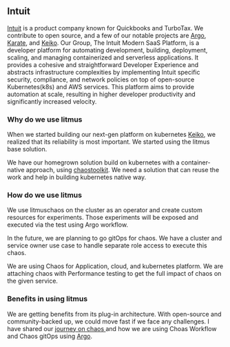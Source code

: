 ## Intuit

[Intuit](https://intuit.com) is a product company known for Quickbooks and TurboTax. We contribute to open source, and a few of our notable projects are [Argo](https://github.com/ArgoProj), [Karate](https://github.com/intuit/karate), and [Keiko](https://github.com/keikoproj). Our Group, The Intuit Modern SaaS Platform, is a developer platform for automating development, building, deployment, scaling, and managing containerized and serverless applications. It provides a cohesive and straightforward Developer Experience and abstracts infrastructure complexities by implementing Intuit specific security, compliance, and network policies on top of open-source Kubernetes(k8s) and AWS services. This platform aims to provide automation at scale, resulting in higher developer productivity and significantly increased velocity.


### **Why do we use litmus**

When we started building our next-gen platform on kubernetes [Keiko](https://github.com/keikoproj), we realized that its reliability is most important. We started using the litmus base solution. 

We have our homegrown solution build on kubernetes with a container-native approach, using [chaostoolkit](https://chaostoolkit.org/). We need a solution that can reuse the work and help in building kubernetes native way.

### **How do we use litmus**

We use litmuschaos on the cluster as an operator and create custom resources for experiments. Those experiments will be exposed and executed via the test using Argo workflow.  

In the future, we are planning to go gitOps for chaos. We have a cluster and service owner use case to handle separate role access to execute this chaos.

We are using Chaos for Application, cloud, and kubernetes platform. We are attaching chaos with Performance testing to get the full impact of chaos on the given service.

### **Benefits in using litmus**

We are getting benefits from its plug-in architecture. With open-source and community-backed up, we could move fast if we face any challenges. I have shared our [journey on chaos ](https://medium.com/@sumitnagal/chaos-journey-279924051d57) and how we are using Choas Workflow and Chaos gitOps using [Argo](https://github.com/ArgoProj).
